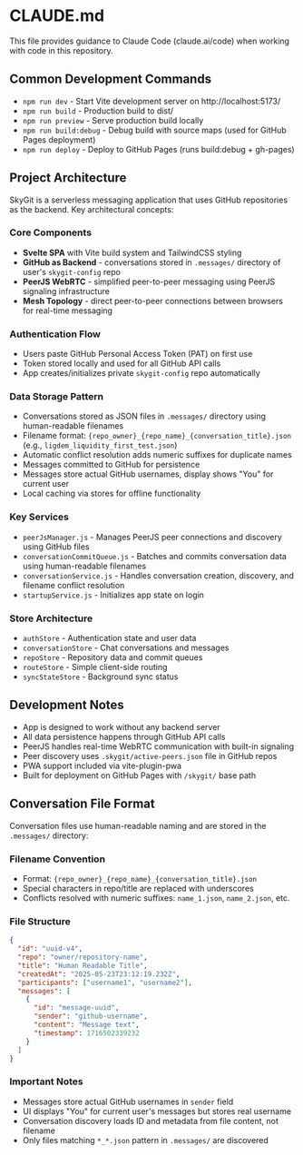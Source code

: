 # CLAUDE.md

This file provides guidance to Claude Code (claude.ai/code) when working with code in this repository.

## Common Development Commands

- `npm run dev` - Start Vite development server on http://localhost:5173/
- `npm run build` - Production build to dist/
- `npm run preview` - Serve production build locally
- `npm run build:debug` - Debug build with source maps (used for GitHub Pages deployment)
- `npm run deploy` - Deploy to GitHub Pages (runs build:debug + gh-pages)

## Project Architecture

SkyGit is a serverless messaging application that uses GitHub repositories as the backend. Key architectural concepts:

### Core Components
- **Svelte SPA** with Vite build system and TailwindCSS styling
- **GitHub as Backend** - conversations stored in `.messages/` directory of user's `skygit-config` repo
- **PeerJS WebRTC** - simplified peer-to-peer messaging using PeerJS signaling infrastructure
- **Mesh Topology** - direct peer-to-peer connections between browsers for real-time messaging

### Authentication Flow
- Users paste GitHub Personal Access Token (PAT) on first use
- Token stored locally and used for all GitHub API calls
- App creates/initializes private `skygit-config` repo automatically

### Data Storage Pattern
- Conversations stored as JSON files in `.messages/` directory using human-readable filenames
- Filename format: `{repo_owner}_{repo_name}_{conversation_title}.json` (e.g., `ligdem_liquidity_first_test.json`)
- Automatic conflict resolution adds numeric suffixes for duplicate names
- Messages committed to GitHub for persistence
- Messages store actual GitHub usernames, display shows "You" for current user
- Local caching via stores for offline functionality

### Key Services
- `peerJsManager.js` - Manages PeerJS peer connections and discovery using GitHub files
- `conversationCommitQueue.js` - Batches and commits conversation data using human-readable filenames
- `conversationService.js` - Handles conversation creation, discovery, and filename conflict resolution
- `startupService.js` - Initializes app state on login

### Store Architecture
- `authStore` - Authentication state and user data
- `conversationStore` - Chat conversations and messages
- `repoStore` - Repository data and commit queues
- `routeStore` - Simple client-side routing
- `syncStateStore` - Background sync status

## Development Notes

- App is designed to work without any backend server
- All data persistence happens through GitHub API calls
- PeerJS handles real-time WebRTC communication with built-in signaling
- Peer discovery uses `.skygit/active-peers.json` file in GitHub repos
- PWA support included via vite-plugin-pwa
- Built for deployment on GitHub Pages with `/skygit/` base path

## Conversation File Format

Conversation files use human-readable naming and are stored in the `.messages/` directory:

### Filename Convention
- Format: `{repo_owner}_{repo_name}_{conversation_title}.json`
- Special characters in repo/title are replaced with underscores
- Conflicts resolved with numeric suffixes: `name_1.json`, `name_2.json`, etc.

### File Structure
```json
{
  "id": "uuid-v4",
  "repo": "owner/repository-name", 
  "title": "Human Readable Title",
  "createdAt": "2025-05-23T23:12:19.232Z",
  "participants": ["username1", "username2"],
  "messages": [
    {
      "id": "message-uuid",
      "sender": "github-username",
      "content": "Message text",
      "timestamp": 1716502339232
    }
  ]
}
```

### Important Notes
- Messages store actual GitHub usernames in `sender` field
- UI displays "You" for current user's messages but stores real username
- Conversation discovery loads ID and metadata from file content, not filename
- Only files matching `*_*.json` pattern in `.messages/` are discovered